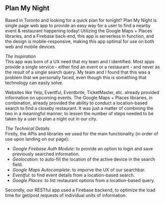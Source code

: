 ## Plan My Night
Based in Toronto and looking for a quick plan for tonight? Plan My Night is single page web app to provide an easy way for a user to find a nearby event & restaurant happening today! Utilizing the Google Maps + Places libraries, and a Firebase back-end, this app is serverless in function, and the design is mobile-responsive, making this app optimal for use on both web and mobile devices.

*_The Inspiration_*  
This app was born of a UX need that my team and I identified. Most apps provide a single service - either find an event or a restaurant - and never as the result of a single search query. My team and I found that this was a problem that we personally faced, even though this is something that technology can easily solve.

Websites like Yelp, Eventful, Eventbrite, TicketMaster, etc. already provided information on upcoming events. The Google Maps + Places libraries, in combination, already provided the ability to conduct a location-based search to find a closeby restaurant. It was just a matter of combining the two in a meaningful manner, to lessen the number of steps needed to be taken by a user to plan a night out in our city.  

*_The Technical Details_*  
Firstly, the APIs and libraries we used for the main functionality (in order of use upon landing on our page):
- _Google Firebase Auth Module_: to provide an option to login and save previously searched information.
- _Geolocation_: to auto-fill the location of the active device in the search field.
- _Google Maps Autocomplete_: to imporve the UX of our searchbar.
- _Eventful_: to find event details from a location-based search.
- _Google Places_: to list restaurant options from a location-based query.

Secondly, our RESTful app used a Firebase backend, to optimize the load time for get/post requests of individual units of information.
